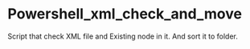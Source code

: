 # Powershell_xml_check_and_move
Script that check XML file and Existing node in it. And sort it to folder.

